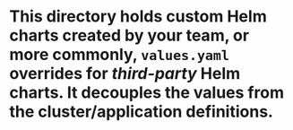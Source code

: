 # This directory holds custom Helm charts created by your team, or more commonly, `values.yaml` overrides for *third-party* Helm charts. It decouples the values from the cluster/application definitions.